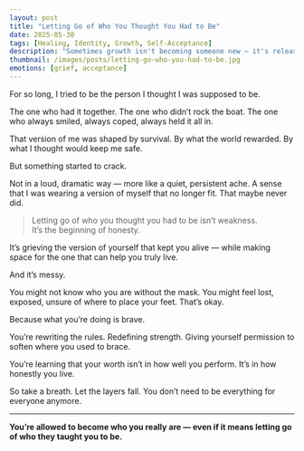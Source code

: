 ```yaml
---
layout: post
title: "Letting Go of Who You Thought You Had to Be"
date: 2025-05-30
tags: [Healing, Identity, Growth, Self-Acceptance]
description: "Sometimes growth isn't becoming someone new — it's releasing who you were never meant to be in the first place."
thumbnail: /images/posts/letting-go-who-you-had-to-be.jpg
emotions: [grief, acceptance]
---
```


For so long, I tried to be the person I thought I was supposed to be.

The one who had it together. The one who didn’t rock the boat. The one who always smiled, always coped, always held it all in.

That version of me was shaped by survival. By what the world rewarded. By what I thought would keep me safe.

But something started to crack.

Not in a loud, dramatic way — more like a quiet, persistent ache. A sense that I was wearing a version of myself that no longer fit. That maybe never did.

> Letting go of who you thought you had to be isn’t weakness.  
> It’s the beginning of honesty.

It’s grieving the version of yourself that kept you alive — while making space for the one that can help you truly live.

And it’s messy.

You might not know who you are without the mask. You might feel lost, exposed, unsure of where to place your feet. That’s okay.

Because what you’re doing is brave.

You’re rewriting the rules. Redefining strength. Giving yourself permission to soften where you used to brace.

You’re learning that your worth isn’t in how well you perform. It’s in how honestly you live.

So take a breath. Let the layers fall. You don’t need to be everything for everyone anymore.

---

**You’re allowed to become who you really are — even if it means letting go of who they taught you to be.**
